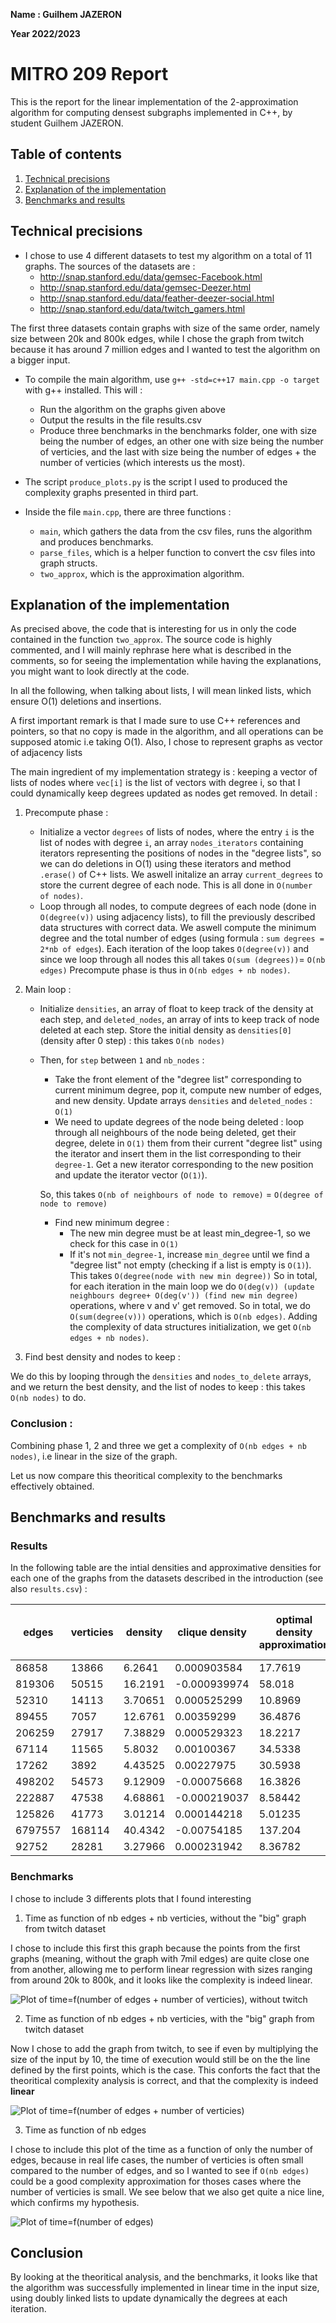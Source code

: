 **Name : Guilhem JAZERON**

**Year 2022/2023**

# MITRO 209 Report 

This is the report for the linear implementation of the 2-approximation algorithm for computing densest subgraphs implemented in C++, by student Guilhem JAZERON.

## Table of contents

1. [Technical precisions](#precisions)
2. [Explanation of the implementation](#explanation)
3. [Benchmarks and results](#benchmarks)

## Technical precisions <a name="precisions"></a>

- I chose to use 4 different datasets to test my algorithm on a total of 11 graphs. The sources of the datasets are :
    - http://snap.stanford.edu/data/gemsec-Facebook.html
    - http://snap.stanford.edu/data/gemsec-Deezer.html
    - http://snap.stanford.edu/data/feather-deezer-social.html
    - http://snap.stanford.edu/data/twitch_gamers.html

The first three datasets contain graphs with size of the same order, namely size between 20k and 800k edges, while I chose the graph from twitch because it has around 7 million edges and I wanted to test the algorithm on a bigger input.

- To compile the main algorithm, use `g++ -std=c++17 main.cpp -o target` with g++ installed. This will : 
    - Run the algorithm on the graphs given above
    - Output the results in the file results.csv
    - Produce three benchmarks in the benchmarks folder, one with size being the number of edges, an other one with size being the number of verticies, and the last with size being the number of edges + the number of verticies (which interests us the most).

- The script `produce_plots.py` is the script I used to produced the complexity graphs presented in third part.

- Inside the file `main.cpp`, there are three functions : 
    - `main`, which gathers the data from the csv files, runs the algorithm and produces benchmarks.
    - `parse_files`, which is a helper function to convert the csv files into graph structs.
    - `two_approx`, which is the approximation algorithm.

## Explanation of the implementation <a name="explanation"></a>

As precised above, the code that is interesting for us in only the code contained in the function `two_approx`. The source code is highly commented, and I will mainly rephrase here what is described in the comments, so for seeing the implementation while having the explanations, you might want to look directly at the code. 

In all the following, when talking about lists, I will mean linked lists, which ensure O(1) deletions and insertions.

A first important remark is that I made sure to use C++ references and pointers, so that no copy is made in the algorithm, and all operations can be supposed atomic i.e taking O(1). Also, I chose to represent graphs as vector of adjacency lists

The main ingredient of my implementation strategy is : keeping a vector of lists of nodes where `vec[i]` is the list of vectors with degree i, so that I could dynamically keep degrees updated as nodes get removed. In detail :
 
1. Precompute phase :
    - Initialize a vector `degrees` of lists of nodes, where the entry `i` is the list of nodes with degree `i`, an array `nodes_iterators` containing iterators representing the positions of nodes in the "degree lists", so we can do deletions in O(1) using these iterators and method `.erase()` of C++ lists. We aswell initalize an array `current_degrees` to store the current degree of each node. This is all done in ``O(number of nodes)``.
    - Loop through all nodes, to compute degrees of each node (done in `O(degree(v))` using adjacency lists), to fill the previously described data structures with correct data. We aswell compute the minimum degree and the total number of edges (using formula : `sum degrees = 2*nb of edges`). Each iteration of the loop takes `O(degree(v))` and since we loop through all nodes this all takes `O(sum (degrees))`= `O(nb edges)`
Precompute phase is thus in `O(nb edges + nb nodes)`.

2. Main loop :
    - Initialize `densities`, an array of float to keep track of the density at each step, and `deleted_nodes`, an array of ints to keep track of node deleted at each step. Store the initial density as `densities[0]` (density after 0 step) : this takes `O(nb nodes)`
    - Then, for `step` between `1` and `nb_nodes` :
        - Take the front element of the "degree list" corresponding to current minimum degree, pop it, compute new number of edges, and new density. Update arrays `densities` and `deleted_nodes` : `O(1)`
        - We need to update degrees of the node being deleted : loop through all neighbours of the node being deleted, get their degree, delete in `O(1)` them from their current "degree list" using the iterator and insert them in the list corresponding to their `degree-1`. Get a new iterator corresponding to the new position and update the iterator vector (`O(1)`). 
        
        So, this takes `O(nb of neighbours of node to remove)` = `O(degree of node to remove)`
        - Find new minimum degree : 
            - The new min degree must be at least min_degree-1, so we check for this case in `O(1)`
            - If it's not `min_degree-1`, increase `min_degree` until we find a "degree list" not empty (checking if a list is empty is `O(1)`). This takes `O(degree(node with new min degree))` 
So in total, for each iteration in the main loop we do `O(deg(v)) (update neighbours degree+ O(deg(v')) (find new min degree)` operations, where v and v' get removed. So in total, we do `O(sum(degree(v)))` operations, which is `O(nb edges)`. Adding the complexity of data structures initialization, we get `O(nb edges + nb nodes)`.

3. Find best density and nodes to keep : 

We do this by looping through the `densities` and `nodes_to_delete` arrays, and we return the best density, and the list of nodes to keep : this takes `O(nb nodes)` to do.

### Conclusion :

Combining phase 1, 2 and three we get a complexity of `O(nb edges + nb nodes)`, i.e linear in the size of the graph.

Let us now compare this theoritical complexity to the benchmarks effectively obtained.

## Benchmarks and results <a name="benchmarks"></a>

### Results 

In the following table are the intial densities and approximative densities for each one of the graphs from the datasets described in the introduction (see also `results.csv`) :

|edges  |verticies|density|clique density|optimal density approximation|number of nodes in the subgraph|time    |
|-------|---------|-------|--------------|-----------------------------|-------------------------------|--------|
|86858  |13866    |6.2641 |0.000903584   |17.7619                      |42                             |0.019891|
|819306 |50515    |16.2191|-0.000939974  |58.018                       |1724                           |0.225348|
|52310  |14113    |3.70651|0.000525299   |10.8969                      |97                             |0.019124|
|89455  |7057     |12.6761|0.00359299    |36.4876                      |242                            |0.01646 |
|206259 |27917    |7.38829|0.000529323   |18.2217                      |1403                           |0.067434|
|67114  |11565    |5.8032 |0.00100367    |34.5338                      |281                            |0.014271|
|17262  |3892     |4.43525|0.00227975    |30.5938                      |64                             |0.003516|
|498202 |54573    |9.12909|-0.00075668   |16.3826                      |6775                           |0.153693|
|222887 |47538    |4.68861|-0.000219037  |8.58442                      |77                             |0.084261|
|125826 |41773    |3.01214|0.000144218   |5.01235                      |162                            |0.054247|
|6797557|168114   |40.4342|-0.00754185   |137.204                      |4088                           |2.32675 |
|92752  |28281    |3.27966|0.000231942   |8.36782                      |87                             |0.030373|

### Benchmarks

I chose to include 3 differents plots that I found interesting

1. Time as function of nb edges + nb verticies, without the "big" graph from twitch dataset

I chose to include this first this graph because the points from the first graphs (meaning, without the graph with 7mil edges) are quite close one from another, allowing me to perform linear regression with sizes ranging from around 20k to 800k, and it looks like the complexity is indeed linear.

![Plot of time=f(number of edges + number of verticies), without twitch](/benchmarks_plots/edges+verticies_plot_first_points.png "Plot of time=f(number of edges + number of verticies), without twitch")

2. Time as function of nb edges + nb verticies, with the "big" graph from twitch dataset

Now I chose to add the graph from twitch, to see if even by multiplying the size of the input by 10, the time of execution would still be on the the line defined by the first points, which is the case. This conforts the fact that the theoritical complexity analysis is correct, and that the complexity is indeed **linear**

![Plot of time=f(number of edges + number of verticies)](/benchmarks_plots/edges+verticies_plot_all.png "Plot of time=f(number of edges + number of verticies)")

3. Time as function of nb edges

I chose to include this plot of the time as a function of only the number of edges, because in real life cases, the number of verticies is often small compared to the number of edges, and so I wanted to see if `O(nb edges)` could be a good complexity approximation for thoses cases where the number of verticies is small. We see below that we also get quite a nice line, which confirms my hypothesis.


![Plot of time=f(number of edges)](/benchmarks_plots/edges_plot.png "Plot of time=f(number of edges)")

## Conclusion

By looking at the theoritical analysis, and the benchmarks, it looks like that the algorithm was successfully implemented in linear time in the input size, using doubly linked lists to update dynamically the degrees at each iteration.
